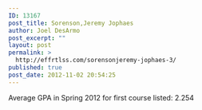 ```yaml
---
ID: 13167
post_title: Sorenson,Jeremy Jophaes
author: Joel DesArmo
post_excerpt: ""
layout: post
permalink: >
  http://effrtlss.com/sorensonjeremy-jophaes-3/
published: true
post_date: 2012-11-02 20:54:25
---
```

<p>Average GPA in Spring 2012 for first course listed: 2.254</p>